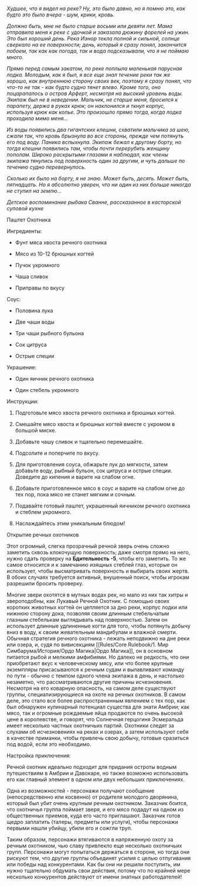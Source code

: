 *Худшее, что я видел на реке? Ну, это было давно, но я помню это, как будто это было вчера - шум, крики, кровь.*

*Должно быть, мне не было старше восьми или девяти лет. Мама отправила меня к реке с удочкой и заказала дюжину форелей на ужин. Это был хороший день. Река Иэнор текла полной и сильной, солнце сверкало на ее поверхности; день, который я сразу понял, закончится побоем, так как как погода, так и вода подсказывали, что я не поймаю много.*

*Прямо перед самым закатом, по реке поплыла маленькая парусная лодка. Молодым, как я был, я все еще знал течение реки так же хорошо, как внутреннюю сторону своих век, поэтому я сразу понял, что что-то не так - как будто судно тянет влево. Кроме того, оно поцарапалось о остров Арферт, несмотря на высокий уровень воды. Экипаж был не в неведении. Мальчик, не старше меня, бросился к парапету, держа в руках крюк; он наклонился и ткнул корпус, используя крюк как копье. Это произошло прямо тогда, когда лодка проходила мимо меня...*

*Из воды появились два гигантских клешни, схватили мальчика за шею, сжали так, что кровь брызнула во все стороны, прежде чем потянуть его под воду. Паника вспыхнула. Экипаж бежал к другому борту, но тогда клешни появились там, чтобы почти перерубить женщину пополам. Широко раскрытыми глазами я наблюдал, как члены экипажа тянулись под поверхность один за другим, и чуть дальше по течению судно перевернулось.*

*Сколько их было на борту, я не знаю. Может быть, десять. Может быть, пятнадцать. Но я абсолютно уверен, что ни один из них больше никогда не ступил на землю...*

*Детское воспоминание рыбака Сванне, рассказанное в касторской суповой кухне*

Паштет Охотника

Ингредиенты:

- Фунт мяса хвоста речного охотника

- Мясо из 10-12 брюшных когтей

- Пучок укромного

- Чаша сливок

- Приправы по вкусу

Соус:

- Половина лука

- Две чаши воды

- Три чаши рыбного бульона

- Сок цитруса

- Острые специи

Украшение:

- Один яичник речного охотника

- Один стебель укромного

Инструкции:

1. Подготовьте мясо хвоста речного охотника и брюшных когтей.

2. Смешайте мясо хвоста и брюшных когтей вместе с укромом в большой миске.

3. Добавьте чашу сливок и тщательно перемешайте.

4. Подсолите и поперчите по вкусу.

5. Для приготовления соуса, обжарьте лук до мягкости, затем добавьте воду, рыбный бульон, сок цитруса и острые специи. Доведите до кипения и варите на слабом огне.

6. Добавьте приготовленное мясо в соус и варите на слабом огне до тех пор, пока мясо не станет мягким и сочным.

7. Подавайте готовый паштет, украшенный яичником речного охотника и стеблем укромного.

8. Наслаждайтесь этим уникальным блюдом!

Открытие речных охотников

Этот огромный, слегка прозрачный речной зверь очень сложно заметить сквозь клокочущую поверхность; даже смотря прямо на него, нужно сдать проверку на **Бдительность -5**, чтобы его заметить. То же самое относится и к замечанию изящных стеблей глаз, которые он использует, чтобы высматривать поверхность и выбирать своих жертв. В обоих случаях требуется активный, внушенный поиск, чтобы игрокам разрешили бросить проверку.

Многие звери охотятся в мутных водах рек, но мало из них так хитры и звероподобны, как Лукавый Речной Охотник. С помощью своих коротких животных когтей он цепляется за дно реки, корпус лодки или нижнюю сторону дока, позволяя своим длинным стебельчатым глазным стебелькам выглядывать над поверхностью. Затем он использует длинные удлиненные когти для того, чтобы потянуть добычу вниз в воду, к своим жевательным мандибулам и влажной смерти. Обычная стратегия речного охотника - лежать неподвижно на дне реки или озера, и, судя по вивисекциям [[Rules/Core Rulebook/1. Мир Симбарума/История/Ордо Магика|Ордо Магика]], он в основном питается рыбой и мелкими амфибиями. Но далеко не редкость, что они приобретают вкус к человеческому мясу, или что более крупные экземпляры присасываются к речным судам и вылавливают команду по пути - обычно с темпом одного члена экипажа в день, и настолько незаметно, что рассматриваются другие причины исчезновения. Несмотря на его коварную опасность, на самом деле существуют группы, специализирующиеся на охоте на речных охотников. В самом деле, это стало все более распространенным явлением с тех пор, как был обнаружен кулинарный потенциал существа для знати Амбрии; как мясо, так и огромные рождаемые яйца продаются по очень высокой цене в королевстве, и говорят, что Солнечная герцогиня Эсмеральда имеет несколько частных охотничьих партий. Охотники следят за слухами об исчезновениях на реках и озерах, а затем используют себя в качестве приманки, чтобы привлечь свою добычу, готовые сразиться под водой, если это необходимо.

Настройка приключения:

Речной охотник идеально подходит для придания остроты водным путешествиям в Амбрии и Давокаре, но также возможно использовать его как главный элемент в одном или двух небольших приключениях.

Одна из возможностей - персонажи получают сообщение (непосредственно или косвенно) от родителя молодого дворянина, который был убит очень крупным речным охотником. Заказчик боится, что охотничья группа поймает зверя, и его мясо подадут на одном из общественных приемов, куда его часто приглашают. Заказчик готов щедро заплатить (талеры, предметы или услуги), чтобы персонажи первыми нашли убийцу, убили его и сожгли труп.

Таким образом, персонажи втягиваются в напряженную охоту за речным охотником, чью славу привлекло еще несколько охотничьих групп. Персонажи могут попытаться держаться в стороне, но тогда они рискуют тем, что другие группы объединят усилия с целью отпугивания или победы над конкурентами. Как бы они ни решили поступить, им нужно тщательно обдумать свои действия, потому что по крайней мере несколько конкурентов действуют от имени знатных работодателей!
